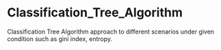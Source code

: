 # Classification_Tree_Algorithm
Classification Tree Algorithm approach to different scenarios under given condition such as gini index, entropy.
